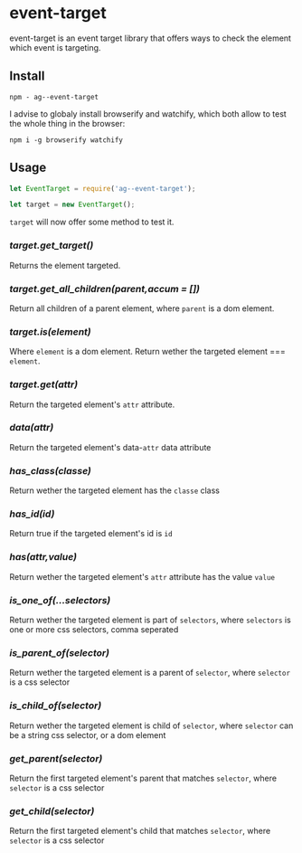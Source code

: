 # event-target
event-target is an event target library that offers ways to check the element which event is targeting.

## Install
```console
npm - ag--event-target
```
I advise to globaly install browserify and watchify, which both allow to test the whole thing in the browser:
```console
npm i -g browserify watchify
```

## Usage
```js
let EventTarget = require('ag--event-target');

let target = new EventTarget();
```
`target` will now offer some method to test it.

### *target.get_target()*
Returns the element targeted.

### *target.get_all_children(parent,accum = [])*
Return all children of a parent element, where `parent` is a dom element.

### *target.is(element)*
Where `element` is a dom element. Return wether the targeted element === `element`.

### *target.get(attr)*
Return the targeted element's `attr` attribute.

### *data(attr)*
Return the targeted element's data-`attr` data attribute

### *has_class(classe)*
Return wether the targeted element has the `classe` class

### *has_id(id)*
Return true if the targeted element's id is `id`

### *has(attr,value)*
Return wether the targeted element's `attr` attribute has the value `value`

### *is_one_of(...selectors)*
Return wether the targeted element is part of `selectors`, where `selectors` is one or more css selectors, comma seperated

### *is_parent_of(selector)*
Return wether the targeted element is a parent of `selector`, where `selector` is a css selector

### *is_child_of(selector)*
Return wether the targeted element is child of `selector`, where `selector` can be a string css selector, or a dom element

### *get_parent(selector)*
Return the first targeted element's parent that matches `selector`, where `selector` is a css selector

### *get_child(selector)*
Return the first targeted element's child that matches `selector`, where `selector` is a css selector
